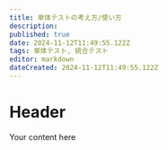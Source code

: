 ```yaml
---
title: 単体テストの考え方/使い方
description: 
published: true
date: 2024-11-12T11:49:55.122Z
tags: 単体テスト, 統合テスト
editor: markdown
dateCreated: 2024-11-12T11:49:55.122Z
---
```


# Header
Your content here